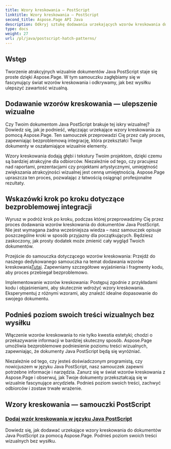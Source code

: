 ```yaml
---
title: Wzory kreskowania — PostScript
linktitle: Wzory kreskowania — PostScript
second_title: Aspose.Page API Java
description: Odkryj sztukę dodawania urzekających wzorów kreskowania do dokumentów Java PostScript za pomocą Aspose.Page. Bez wysiłku podnieś poziom treści wizualnych, aby uzyskać oszałamiający efekt.
type: docs
weight: 27
url: /pl/java/postscript-hatch-patterns/
---
```

## Wstęp

Tworzenie atrakcyjnych wizualnie dokumentów Java PostScript staje się proste dzięki Aspose.Page. W tym samouczku zagłębiamy się w fascynujący świat wzorów kreskowania i odkrywamy, jak bez wysiłku ulepszyć zawartość wizualną.

## Dodawanie wzorów kreskowania — ulepszenie wizualne
Czy Twoim dokumentom Java PostScript brakuje tej iskry wizualnej? Dowiedz się, jak je podnieść, włączając urzekające wzory kreskowania za pomocą Aspose.Page. Ten samouczek przeprowadzi Cię przez cały proces, zapewniając bezproblemową integrację, która przekształci Twoje dokumenty w oszałamiające wizualnie elementy.

Wzory kreskowania dodają głębi i tekstury Twoim projektom, dzięki czemu są bardziej atrakcyjne dla odbiorców. Niezależnie od tego, czy pracujesz nad raportami, prezentacjami czy projektami artystycznymi, umiejętność zwiększania atrakcyjności wizualnej jest cenną umiejętnością. Aspose.Page upraszcza ten proces, pozwalając z łatwością osiągnąć profesjonalne rezultaty.

## Wskazówki krok po kroku dotyczące bezproblemowej integracji
Wyrusz w podróż krok po kroku, podczas której przeprowadzimy Cię przez proces dodawania wzorów kreskowania do dokumentów Java PostScript. Nie jest wymagana żadna wcześniejsza wiedza – nasz samouczek opisuje poszczególne kroki w sposób przyjazny dla początkujących. Będziesz zaskoczony, jak prosty dodatek może zmienić cały wygląd Twoich dokumentów.

Przejście do samouczka dotyczącego wzorów kreskowania: Przejdź do naszego dedykowanego samouczka na temat dodawania wzorów kreskowania[Tutaj](./add-hatch-pattern/). Zapewniamy szczegółowe wyjaśnienia i fragmenty kodu, aby proces przebiegał bezproblemowo.

Implementowanie wzorów kreskowania: Postępuj zgodnie z przykładami kodu i objaśnieniami, aby skutecznie wdrożyć wzory kreskowania. Eksperymentuj z różnymi wzorami, aby znaleźć idealne dopasowanie do swojego dokumentu.

## Podnieś poziom swoich treści wizualnych bez wysiłku
Włączenie wzorów kreskowania to nie tylko kwestia estetyki; chodzi o przekazywanie informacji w bardziej skuteczny sposób. Aspose.Page umożliwia bezproblemowe podniesienie poziomu treści wizualnych, zapewniając, że dokumenty Java PostScript będą się wyróżniać.

Niezależnie od tego, czy jesteś doświadczonym programistą, czy nowicjuszem w języku Java PostScript, nasz samouczek zapewni potrzebne informacje i narzędzia. Zanurz się w świat wzorów kreskowania z Aspose.Page i obserwuj, jak Twoje dokumenty przekształcają się w wizualnie fascynujące arcydzieła. Podnieś poziom swoich treści, zachwyć odbiorców i zostaw trwałe wrażenie.
## Wzory kreskowania — samouczki PostScript
### [Dodaj wzór kreskowania w języku Java PostScript](./add-hatch-pattern/)
Dowiedz się, jak dodawać urzekające wzory kreskowania do dokumentów Java PostScript za pomocą Aspose.Page. Podnieś poziom swoich treści wizualnych bez wysiłku.